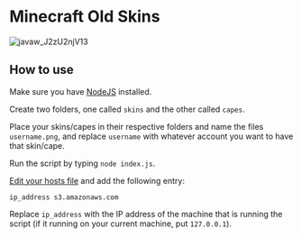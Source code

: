 # Minecraft Old Skins

![javaw_J2zU2njV13](https://github.com/exrodev/minecraft-old-skins/assets/58471319/ec75df65-cc99-485b-bd26-2532f8203bc1)

## How to use

Make sure you have [NodeJS](https://nodejs.org/en/) installed.

Create two folders, one called `skins` and the other called `capes`.

Place your skins/capes in their respective folders and name the files `username.png`, and replace `username` with whatever account you want to have that skin/cape.

Run the script by typing `node index.js`.

[Edit your hosts file](https://docs.rackspace.com/docs/modify-your-hosts-file) and add the following entry:
```
ip_address s3.amazonaws.com
```
Replace `ip_address` with the IP address of the machine that is running the script (if it running on your current machine, put `127.0.0.1`).
